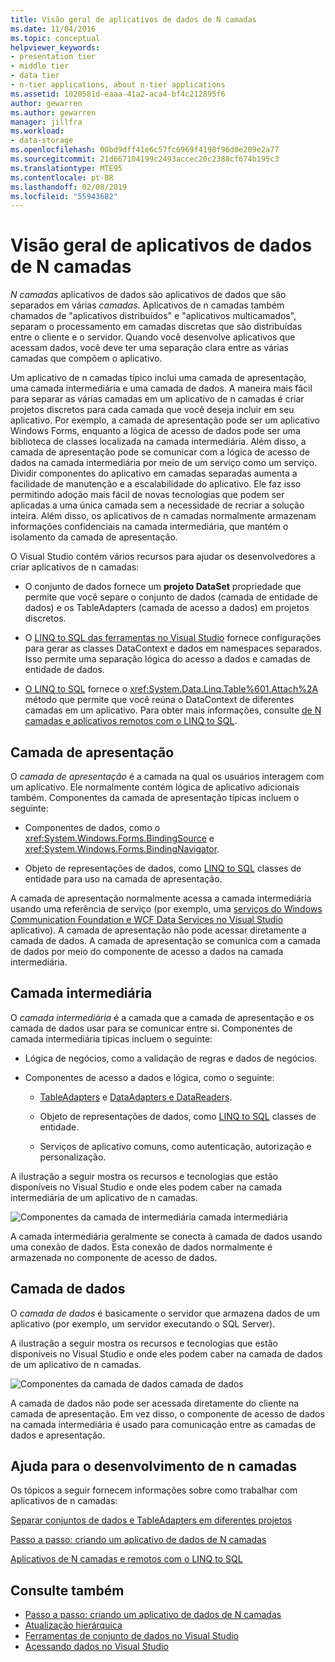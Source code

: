 ```yaml
---
title: Visão geral de aplicativos de dados de N camadas
ms.date: 11/04/2016
ms.topic: conceptual
helpviewer_keywords:
- presentation tier
- middle tier
- data tier
- n-tier applications, about n-tier applications
ms.assetid: 1020581d-eaaa-41a2-aca4-bf4c212895f6
author: gewarren
ms.author: gewarren
manager: jillfra
ms.workload:
- data-storage
ms.openlocfilehash: 00bd9dff41e6c57fc6969f4198f96d0e209e2a77
ms.sourcegitcommit: 21d667104199c2493accec20c2388cf674b195c3
ms.translationtype: MTE95
ms.contentlocale: pt-BR
ms.lasthandoff: 02/08/2019
ms.locfileid: "55943682"
---
```

# <a name="n-tier-data-applications-overview"></a>Visão geral de aplicativos de dados de N camadas
*N camadas* aplicativos de dados são aplicativos de dados que são separados em várias *camadas*. Aplicativos de n camadas também chamados de "aplicativos distribuídos" e "aplicativos multicamados", separam o processamento em camadas discretas que são distribuídas entre o cliente e o servidor. Quando você desenvolve aplicativos que acessam dados, você deve ter uma separação clara entre as várias camadas que compõem o aplicativo.

Um aplicativo de n camadas típico inclui uma camada de apresentação, uma camada intermediária e uma camada de dados. A maneira mais fácil para separar as várias camadas em um aplicativo de n camadas é criar projetos discretos para cada camada que você deseja incluir em seu aplicativo. Por exemplo, a camada de apresentação pode ser um aplicativo Windows Forms, enquanto a lógica de acesso de dados pode ser uma biblioteca de classes localizada na camada intermediária. Além disso, a camada de apresentação pode se comunicar com a lógica de acesso de dados na camada intermediária por meio de um serviço como um serviço. Dividir componentes do aplicativo em camadas separadas aumenta a facilidade de manutenção e a escalabilidade do aplicativo. Ele faz isso permitindo adoção mais fácil de novas tecnologias que podem ser aplicadas a uma única camada sem a necessidade de recriar a solução inteira. Além disso, os aplicativos de n camadas normalmente armazenam informações confidenciais na camada intermediária, que mantém o isolamento da camada de apresentação.

O Visual Studio contém vários recursos para ajudar os desenvolvedores a criar aplicativos de n camadas:

-   O conjunto de dados fornece um **projeto DataSet** propriedade que permite que você separe o conjunto de dados (camada de entidade de dados) e os TableAdapters (camada de acesso a dados) em projetos discretos.

-   O [LINQ to SQL das ferramentas no Visual Studio](../data-tools/linq-to-sql-tools-in-visual-studio2.md) fornece configurações para gerar as classes DataContext e dados em namespaces separados. Isso permite uma separação lógica do acesso a dados e camadas de entidade de dados.

-   [O LINQ to SQL](/dotnet/framework/data/adonet/sql/linq/index) fornece o <xref:System.Data.Linq.Table%601.Attach%2A> método que permite que você reúna o DataContext de diferentes camadas em um aplicativo. Para obter mais informações, consulte [de N camadas e aplicativos remotos com o LINQ to SQL](/dotnet/framework/data/adonet/sql/linq/n-tier-and-remote-applications-with-linq-to-sql).

## <a name="presentation-tier"></a>Camada de apresentação
O *camada de apresentação* é a camada na qual os usuários interagem com um aplicativo. Ele normalmente contém lógica de aplicativo adicionais também. Componentes da camada de apresentação típicas incluem o seguinte:

-   Componentes de dados, como o <xref:System.Windows.Forms.BindingSource> e <xref:System.Windows.Forms.BindingNavigator>.

-   Objeto de representações de dados, como [LINQ to SQL](/dotnet/framework/data/adonet/sql/linq/index) classes de entidade para uso na camada de apresentação.

A camada de apresentação normalmente acessa a camada intermediária usando uma referência de serviço (por exemplo, uma [serviços do Windows Communication Foundation e WCF Data Services no Visual Studio](../data-tools/windows-communication-foundation-services-and-wcf-data-services-in-visual-studio.md) aplicativo). A camada de apresentação não pode acessar diretamente a camada de dados. A camada de apresentação se comunica com a camada de dados por meio do componente de acesso a dados na camada intermediária.

## <a name="middle-tier"></a>Camada intermediária
O *camada intermediária* é a camada que a camada de apresentação e os camada de dados usar para se comunicar entre si. Componentes de camada intermediária típicas incluem o seguinte:

-   Lógica de negócios, como a validação de regras e dados de negócios.

-   Componentes de acesso a dados e lógica, como o seguinte:

    -   [TableAdapters](create-and-configure-tableadapters.md) e [DataAdapters e DataReaders](/dotnet/framework/data/adonet/dataadapters-and-datareaders).

    -   Objeto de representações de dados, como [LINQ to SQL](/dotnet/framework/data/adonet/sql/linq/index) classes de entidade.

    -   Serviços de aplicativo comuns, como autenticação, autorização e personalização.

A ilustração a seguir mostra os recursos e tecnologias que estão disponíveis no Visual Studio e onde eles podem caber na camada intermediária de um aplicativo de n camadas.

![Componentes da camada de intermediária](../data-tools/media/ntiermid.png) camada intermediária

A camada intermediária geralmente se conecta à camada de dados usando uma conexão de dados. Esta conexão de dados normalmente é armazenada no componente de acesso de dados.

## <a name="data-tier"></a>Camada de dados
O *camada de dados* é basicamente o servidor que armazena dados de um aplicativo (por exemplo, um servidor executando o SQL Server).

A ilustração a seguir mostra os recursos e tecnologias que estão disponíveis no Visual Studio e onde eles podem caber na camada de dados de um aplicativo de n camadas.

![Componentes da camada de dados](../data-tools/media/ntierdatatier.png) camada de dados

A camada de dados não pode ser acessada diretamente do cliente na camada de apresentação. Em vez disso, o componente de acesso de dados na camada intermediária é usado para comunicação entre as camadas de dados e apresentação.

## <a name="help-for-n-tier-development"></a>Ajuda para o desenvolvimento de n camadas
Os tópicos a seguir fornecem informações sobre como trabalhar com aplicativos de n camadas:

[Separar conjuntos de dados e TableAdapters em diferentes projetos](../data-tools/separate-datasets-and-tableadapters-into-different-projects.md)

[Passo a passo: criando um aplicativo de dados de N camadas](../data-tools/walkthrough-creating-an-n-tier-data-application.md)

[Aplicativos de N camadas e remotos com o LINQ to SQL](/dotnet/framework/data/adonet/sql/linq/n-tier-and-remote-applications-with-linq-to-sql)

## <a name="see-also"></a>Consulte também

- [Passo a passo: criando um aplicativo de dados de N camadas](../data-tools/walkthrough-creating-an-n-tier-data-application.md)
- [Atualização hierárquica](../data-tools/hierarchical-update.md)
- [Ferramentas de conjunto de dados no Visual Studio](../data-tools/dataset-tools-in-visual-studio.md)
- [Acessando dados no Visual Studio](../data-tools/accessing-data-in-visual-studio.md)